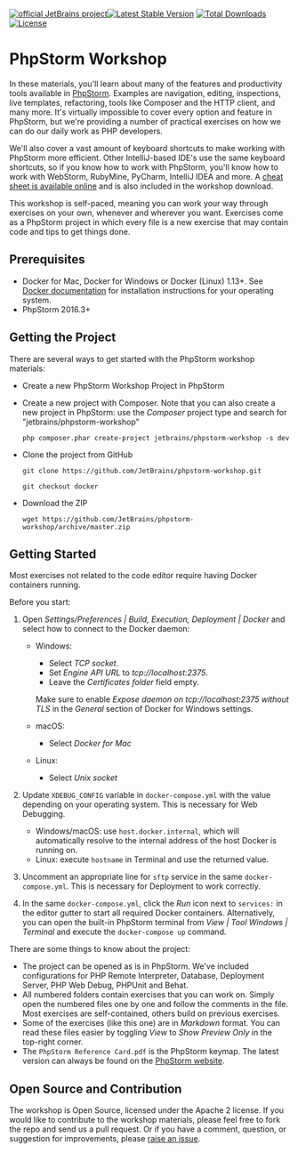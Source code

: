 [![official JetBrains project](http://jb.gg/badges/official.svg)](https://confluence.jetbrains.com/display/ALL/JetBrains+on+GitHub)[![Latest Stable Version](https://poser.pugx.org/jetbrains/phpstorm-workshop/v/stable.png)](https://packagist.org/packages/jetbrains/phpstorm-workshop) [![Total Downloads](https://poser.pugx.org/jetbrains/phpstorm-workshop/downloads.png)](https://packagist.org/packages/jetbrains/phpstorm-workshop) [![License](https://poser.pugx.org/jetbrains/phpstorm-workshop/license.png)](https://packagist.org/packages/jetbrains/phpstorm-workshop)

# PhpStorm Workshop

In these materials, you'll learn about many of the features and productivity tools available in [PhpStorm](http://www.jetbrains.com/phpstorm). Examples are navigation, editing, inspections, live templates, refactoring, tools like Composer and the HTTP client, and many more. It's virtually impossible to cover every option and feature in PhpStorm, but we're providing a number of practical exercises on how we can do our daily work as PHP developers.

We'll also cover a vast amount of keyboard shortcuts to make working with PhpStorm more efficient. Other IntelliJ-based IDE's use the same keyboard shortcuts, so if you know how to work with PhpStorm, you'll know how to work with WebStorm, RubyMine, PyCharm, IntelliJ IDEA and more. A [cheat sheet is available online](http://bit.ly/1Ni0XJ0) and is also included in the workshop download.

This workshop is self-paced, meaning you can work your way through exercises on your own, whenever and wherever you want. Exercises come as a PhpStorm project in which every file is a new exercise that may contain code and tips to get things done.

## Prerequisites

* Docker for Mac, Docker for Windows or Docker (Linux) 1.13+. See [Docker documentation](https://docs.docker.com/install/) for installation instructions for your operating system. 
* PhpStorm 2016.3+

## Getting the Project

There are several ways to get started with the PhpStorm workshop materials:

* Create a new PhpStorm Workshop Project in PhpStorm

* Create a new project with Composer. Note that you can also create a new project in PhpStorm: use the *Composer* project type and search for "jetbrains/phpstorm-workshop"

    `php composer.phar create-project jetbrains/phpstorm-workshop -s dev`

* Clone the project from GitHub

    `git clone https://github.com/JetBrains/phpstorm-workshop.git`
    
    `git checkout docker`

* Download the ZIP

    `wget https://github.com/JetBrains/phpstorm-workshop/archive/master.zip`
    
## Getting Started

Most exercises not related to the code editor require having Docker containers running. 

Before you start:

1. Open *Settings/Preferences | Build, Execution, Deployment | Docker* and select how to connect to the Docker daemon:

    * Windows:  
        * Select *TCP socket*.
        * Set *Engine API URL* to *tcp://localhost:2375*.
        * Leave the *Certificates folder* field empty.
            
        Make sure to enable *Expose daemon on tcp://localhost:2375 without TLS* in the *General* section of Docker for Windows settings.
        
    * macOS: 
        
        * Select *Docker for Mac*
    
    * Linux:
        * Select *Unix socket*

2. Update `XDEBUG_CONFIG` variable in `docker-compose.yml` with the value depending on your operating system. This is necessary for Web Debugging.
    
    * Windows/macOS: use `host.docker.internal`, which will automatically resolve to the internal address of the host Docker is running on.
    * Linux: execute `hostname` in Terminal and use the returned value.

3. Uncomment an appropriate line for `sftp` service in the same `docker-compose.yml`. This is necessary for Deployment to work correctly.

4. In the same `docker-compose.yml`, click the *Run* icon next to `services:` in the editor gutter to start all required Docker containers. Alternatively, you can open the built-in PhpStorm terminal from *View | Tool Windows | Terminal* and execute the `docker-compose up` command.

There are some things to know about the project:

* The project can be opened as is in PhpStorm. We've included configurations for PHP Remote Interpreter, Database, Deployment Server, PHP Web Debug, PHPUnit and Behat.
* All numbered folders contain exercises that you can work on. Simply open the numbered files one by one and follow the comments in the file. Most exercises are self-contained, others build on previous exercises.
* Some of the exercises (like this one) are in *Markdown* format. You can read these files easier by toggling *View* to *Show Preview Only* in the top-right corner.
* The `PhpStorm Reference Card.pdf` is the PhpStorm keymap. The latest version can always be found on the [PhpStorm website](http://bit.ly/1Ni0XJ0).

## Open Source and Contribution
The workshop is Open Source, licensed under the Apache 2 license. If you would like to contribute to the workshop materials, please feel free to fork the repo and send us a pull request. Or if you have a comment, question, or suggestion for improvements, please [raise an issue](https://github.com/JetBrains/phpstorm-workshop/issues).
